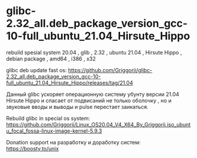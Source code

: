 # glibc-2.32_all.deb_package_version_gcc-10-full_ubuntu_21.04_Hirsute_Hippo
rebuild spesial system 20.04 , glib , 2.32 , ubuntu 21.04 , Hirsute Hippo , debian package , amd64 , i386 , x32

glibc deb update fast os: https://github.com/Griggorii/glibc-2.32_all.deb_package_version_gcc-10-full_ubuntu_21.04_Hirsute_Hippo/releases/tag/21.04

Данный glibc ускоряет операционную систему убунту версии 21.04 Hirsute Hippo и спасает от подвисаний не только оболочку , но и звуковые вводы и выводы и pulse перестает заикаться.

Rebuild glibc in special os system: https://github.com/Griggorii/Linux_OS20.04_V4_X64_By_Griggorii.iso_ubuntu_focal_fossa-linux-image-kernel-5.9.3

Donation support на разработку и доработку систем: https://boosty.to/unix
